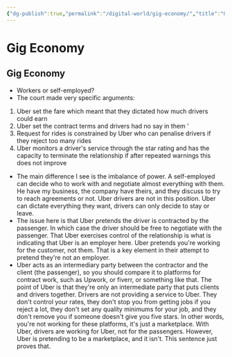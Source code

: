 ```yaml
---
{"dg-publish":true,"permalink":"/digital-world/gig-economy/","title":"Gig Economy"}
---
```



# Gig Economy

## Gig Economy

- Workers or self-employed?
- The court made very specific arguments:
1. Uber set the fare which meant that they dictated how much drivers could earn
2. Uber set the contract terms and drivers had no say in them '
3. Request for rides is constrained by Uber who can penalise drivers if they reject too many rides
4. Uber monitors a driver's service through the star rating and has the capacity to terminate the relationship if after repeated warnings this does not improve
- The main difference I see is the imbalance of power. A self-employed can decide who to work with and negotiate almost everything with them. He have my business, the company have theirs, and they discuss to try to reach agreements or not. Uber drivers are not in this position. Uber can dictate everything they want, drivers can only decide to stay or leave.
- The issue here is that Uber pretends the driver is contracted by the passenger. In which case the driver should be free to negotiate with the passenger. That Uber exercises control of the relationship is what is indicating that Uber is an employer here. Uber pretends you're working for the customer, not them. That is a key element in their attempt to pretend they're not an employer.
- Uber acts as an intermediary party between the contractor and the client (the passenger), so you should compare it to platforms for contract work, such as Upwork, or fiverr, or something like that. The point of Uber is that they're only an intermediate party that puts clients and drivers together. Drivers are not providing a service to Uber. They don't control your rates, they don't stop you from getting jobs if you reject a lot, they don't set any quality minimums for your job, and they don't remove you if someone doesn't give you five stars. In other words, you're not working for these platforms, it's just a marketplace. With Uber, drivers are working for Uber, not for the passengers. However, Uber is pretending to be a marketplace, and it isn't. This sentence just proves that.
